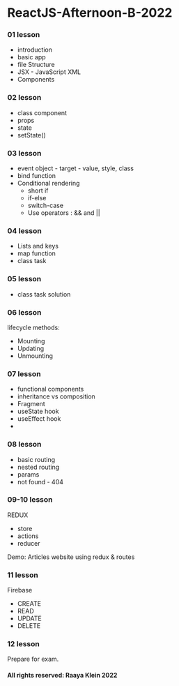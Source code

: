 # ReactJS-Afternoon-B-2022

### 01 lesson
* introduction
* basic app
* file Structure
* JSX - JavaScript XML
* Components

### 02 lesson
* class component
* props
* state
* setState()

### 03 lesson

* event object - target - value, style, class
* bind function
* Conditional rendering
  * short if
  * if-else
  * switch-case
  * Use operators : && and ||

### 04 lesson
* Lists and keys
* map function
* class task

### 05 lesson
* class task solution

### 06 lesson
lifecycle methods: 
* Mounting
* Updating
* Unmounting

### 07 lesson
* functional components
* inheritance vs composition
* Fragment
* useState hook
* useEffect hook
* 
### 08 lesson
* basic routing
* nested routing
* params
* not found - 404

### 09-10 lesson

REDUX
* store
* actions
* reducer

Demo: Articles website using redux & routes

### 11 lesson

Firebase   
 * CREATE
 * READ
 * UPDATE
 * DELETE

### 12 lesson

Prepare for exam. 

#### All rights reserved: Raaya Klein 2022


